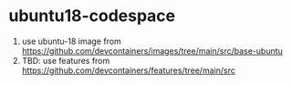 # ubuntu18-codespace

1. use ubuntu-18 image from https://github.com/devcontainers/images/tree/main/src/base-ubuntu
2. TBD: use features from https://github.com/devcontainers/features/tree/main/src
